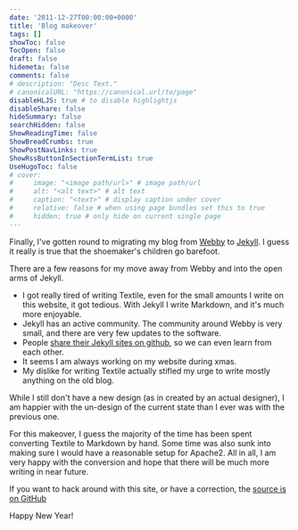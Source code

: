 ```yaml
---
date: '2011-12-27T00:00:00+0000'
title: 'Blog makeover'
tags: []
showToc: false
TocOpen: false
draft: false
hidemeta: false
comments: false
# description: "Desc Text."
# canonicalURL: "https://canonical.url/to/page"
disableHLJS: true # to disable highlightjs
disableShare: false
hideSummary: false
searchHidden: false
ShowReadingTime: false
ShowBreadCrumbs: true
ShowPostNavLinks: true
ShowRssButtonInSectionTermList: true
UseHugoToc: false
# cover:
#     image: "<image path/url>" # image path/url
#     alt: "<alt text>" # alt text
#     caption: "<text>" # display caption under cover
#     relative: false # when using page bundles set this to true
#     hidden: true # only hide on current single page
---
```


Finally, I've gotten round to migrating my blog from [Webby](http://webby.rubyforge.org/) to [Jekyll](https://github.com/mojombo/jekyll). I guess it really is true that the shoemaker's children go barefoot.

There are a few reasons for my move away from Webby and into the open arms of Jekyll.

* I got really tired of writing Textile, even for the small amounts I write on this website, it got tedious. With Jekyll I write Markdown, and it's much more enjoyable.
* Jekyll has an active community. The community around Webby is very small, and there are very few updates to the software.
* People [share their Jekyll sites on github](https://github.com/mojombo/jekyll/wiki/Sites), so we can even learn from each other.
* It seems I am always working on my website during xmas.
* My dislike for writing Textile actually stifled my urge to write mostly anything on the old blog.

While I still don't have a new design (as in created by an actual designer), I am happier with the un-design of the current state than I ever was with the previous one.

For this makeover, I guess the majority of the time has been spent converting Textile to Markdown by hand. Some time was also sunk into making sure I would have a reasonable setup for Apache2. All in all, I am very happy with the conversion and hope that there will be much more writing in near future.

If you want to hack around with this site, or have a correction, the [source is on GitHub](https://github.com/mroderick/blog.jekyll)

Happy New Year!
